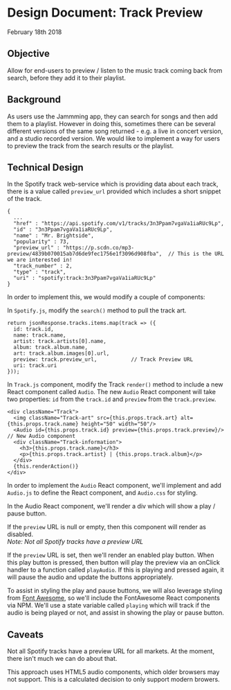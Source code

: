 # Design Document: Track Preview
February 18th 2018

## Objective
Allow for end-users to preview / listen to the music track coming back from search, before they add it to their playlist.

## Background
As users use the Jammming app, they can search for songs and then add them to a playlist.  However in doing this, sometimes there can be several different versions of the same song returned - e.g. a live in concert version, and a studio recorded version.  We would like to implement a way for users to preview the track from the search results or the playlist.

## Technical Design

In the Spotify track web-service which is providing data about each track, there is a value called `preview_url` provided which includes a short snippet of the track.

```
{
  ...
  "href" : "https://api.spotify.com/v1/tracks/3n3Ppam7vgaVa1iaRUc9Lp",
  "id" : "3n3Ppam7vgaVa1iaRUc9Lp",
  "name" : "Mr. Brightside",
  "popularity" : 73,
  "preview_url" : "https://p.scdn.co/mp3-preview/4839b070015ab7d6de9fec1756e1f3096d908fba",  // This is the URL we are interested in!
  "track_number" : 2,
  "type" : "track",
  "uri" : "spotify:track:3n3Ppam7vgaVa1iaRUc9Lp"
}
```

In order to implement this, we would modify a couple of components:

In `Spotify.js`, modify the `search()` method to pull the track art.

```
return jsonResponse.tracks.items.map(track => ({
  id: track.id,
  name: track.name,
  artist: track.artists[0].name,
  album: track.album.name,
  art: track.album.images[0].url,  
  preview: track.preview_url,           // Track Preview URL
  uri: track.uri
}));
```

In `Track.js` component, modify the Track `render()` method to include a new React component called `Audio`.  The new `Audio` React component will take two properties: `id` from the `track.id` and `preview` from the `track.preview`.

```
<div className="Track">
  <img className="Track-art" src={this.props.track.art} alt={this.props.track.name} height="50" width="50"/>
  <Audio id={this.props.track.id} preview={this.props.track.preview}/>  // New Audio component
  <div className="Track-information">
    <h3>{this.props.track.name}</h3>
    <p>{this.props.track.artist} | {this.props.track.album}</p>
  </div>
  {this.renderAction()}
</div>
```

In order to implement the `Audio` React component, we'll implement and add `Audio.js` to define the React component, and `Audio.css` for styling.

In the Audio React component, we'll render a div which will show a play / pause button.  

If the `preview` URL is null or empty, then this component will render as disabled.  
_Note: Not all Spotify tracks have a preview URL_

If the `preview` URL is set, then we'll render an enabled play button.  When this play button is pressed, then button will play the preview via an onClick handler to a function called `playAudio`.  If this is playing and pressed again, it will pause the audio and update the buttons appropriately.

To assist in styling the play and pause buttons, we will also leverage styling from [Font Awesome](https://fontawesome.com), so we'll include the FontAwesome React components via NPM.  We'll use a state variable called `playing` which will track if the audio is being played or not, and assist in showing the play or pause button.

## Caveats

Not all Spotify tracks have a preview URL for all markets.  At the moment, there isn't much we can do about that.

This approach uses HTML5 audio components, which older browsers may not support.  This is a calculated decision to only support modern browers.
